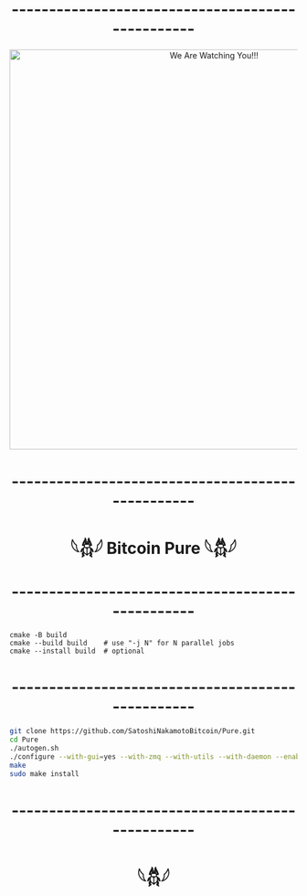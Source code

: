 <h1 align="center">-------------------------------------------------</h1>
<p align="center">
    <img width="700" src="https://github.com/user-attachments/assets/32389b70-96f8-4b37-987b-317a92a7e6a4" alt="We Are Watching You!!!">
</p>
<h1 align="center">-------------------------------------------------</h1>
<h1 align="center">𓆩𓆣𓆪 Bitcoin Pure 𓆩𓆣𓆪</h1>
<h1 align="center">-------------------------------------------------</h1>

```
cmake -B build
cmake --build build    # use "-j N" for N parallel jobs
cmake --install build  # optional
```
<h1 align="center">-------------------------------------------------</h1>

```bash
git clone https://github.com/SatoshiNakamotoBitcoin/Pure.git
cd Pure
./autogen.sh
./configure --with-gui=yes --with-zmq --with-utils --with-daemon --enable-wallet --enable-tests --enable-bench
make
sudo make install
```
<h1 align="center">-------------------------------------------------</h1>
<h1 align="center">𓆩𓆣𓆪</h1>
